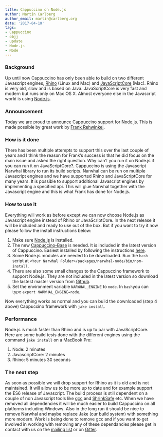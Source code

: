 ```yaml
---
title: Cappuccino on Node.js
author: Martin Carlberg
author_email: martin@carlberg.org
date: '2017-04-10'
tags:
- Cappuccino
- objj
- update
- Node.js
- Node
---
```


### Background
Up until now Cappuccino has only been able to build on two different Javascript engines, [Rhino](https://developer.mozilla.org/en-US/docs/Mozilla/Projects/Rhino) (Linux and Mac) and [JavaScriptCore](https://developer.apple.com/reference/javascriptcore) (Mac). Rhino is very old, slow and is based on Java. JavaScriptCore is very fast and modern but runs only on Mac OS X. Almost everyone else in the Javascript world is using [Node.js](https://nodejs.org).

### Announcement
Today we are proud to announce Cappuccino support for Node.js. This is made possible by great work by [Frank Rehwinkel](https://github.com/FrankReh).

### How is it done
There has been multiple attempts to support this over the last couple of years and I think the reason for Frank’s success is that he did focus on the main issue and asked the right question. Why can't you run it on Node.js if you can run it on JavaScriptCore?. Cappuccino is using the Javascript Narwhal library to run its build scripts. Narwhal can be run on multiple Javascript engines and we have supported Rhino and JavaScriptCore for many years. It is possible to support additional Javascript engines by implementing a specified api. This will glue Narwhal together with the Javascript engine and this is what Frank has done for Node.js.

### How to use it
Everything will work as before except we can now choose Node.js as Javascript engine instead of Rhino or JavaScriptCore. In the next release it will be included and ready to use out of the box. But if you want to try it now please follow the install instructions below:

1. Make sure [Node.js](https://nodejs.org) is installed.
2. The new [Cappuccino-Base](https://github.com/cappuccino/cappuccino-base) is needed. It is included in the latest version of Cappuccino. Easiest installed by following the instructions [here](http://www.cappuccino-project.org/#download).
3. Some Node.js modules are needed to be downloaded. Run the ```bash``` script at <span style="white-space: nowrap">```<Your Narwhal Folder>/packages/narwhal-node/bin/npm-install```.</span>
4. There are also some small changes to the Cappuccino framework to support Node.js. They are not included in the latest version so download the lastest master version from [Github](https://github.com/cappuccino/cappuccino).
5. Set the environment variable ```NARWHAL_ENGINE``` to ```node```. In ```bash```you can type ```export NARWHAL_ENGINE=node```.

Now everything works as normal and you can build the downloaded (step 4 above) Cappuccino framework with <span style="white-space: nowrap">```jake install```.</span>

### Performance
Node.js is much faster than Rhino and is up to par with JavaScriptCore. Here are some build tests done with the different engines using the command <span style="white-space: nowrap">```jake install```</span> on a MacBook Pro:

1. Node: 2 minutes
2. JavascriptCore: 2 minutes
3. Rhino: 5 minutes 30 seconds

### The next step
As soon as possible we will drop support for Rhino as it is old and is not maintained. It will allow us to be more up to date and for example support the ES6 release of Javascript. The build process is still dependent on a couple of non Javascript tools like [gcc](https://gcc.gnu.org) and [ShrinkSafe](http://shrinksafe.dojotoolkit.org) etc. When we have removed all dependencies it will be much easier to build Cappuccino on all platforms including Windows. Also in the long run it should be nice to remove Narwhal and maybe replace Jake (our build system) with something more modern. Work is being done to remove gcc and if you want to get involved in working with removing any of these dependancies please get in contact with us on the [mailing list](https://groups.google.com/forum/#!forum/objectivej) or on [Gitter](https://gitter.im/cappuccino/cappuccino).
